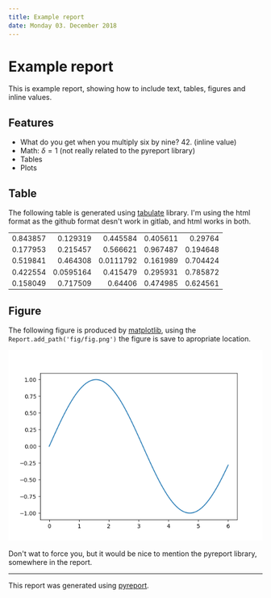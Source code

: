 ```yaml
---
title: Example report
date: Monday 03. December 2018
---
```


# Example report

This is example report, showing how to include text, tables, figures and inline
values.

## Features

 - What do you get when you multiply six by nine? 42. (inline value)
 - Math: $`\delta = 1`$ (not really related to the pyreport library)
 - Tables
 - Plots

## Table

The following table is generated using [tabulate](https://pypi.org/project/tabulate/) library.
I'm using the html format as the github format desn't work in gitlab, and html works in both.

<div style="align: center">
<table>
<tbody>
<tr><td style="text-align: right;">0.843857</td><td style="text-align: right;">0.129319 </td><td style="text-align: right;">0.445584 </td><td style="text-align: right;">0.405611</td><td style="text-align: right;">0.29764 </td></tr>
<tr><td style="text-align: right;">0.177953</td><td style="text-align: right;">0.215457 </td><td style="text-align: right;">0.566621 </td><td style="text-align: right;">0.967487</td><td style="text-align: right;">0.194648</td></tr>
<tr><td style="text-align: right;">0.519841</td><td style="text-align: right;">0.464308 </td><td style="text-align: right;">0.0111792</td><td style="text-align: right;">0.161989</td><td style="text-align: right;">0.704424</td></tr>
<tr><td style="text-align: right;">0.422554</td><td style="text-align: right;">0.0595164</td><td style="text-align: right;">0.415479 </td><td style="text-align: right;">0.295931</td><td style="text-align: right;">0.785872</td></tr>
<tr><td style="text-align: right;">0.158049</td><td style="text-align: right;">0.717509 </td><td style="text-align: right;">0.64406  </td><td style="text-align: right;">0.474985</td><td style="text-align: right;">0.624561</td></tr>
</tbody>
</table>
</div>

## Figure

The following figure is produced by [matplotlib](https://matplotlib.org), using the `Report.add_path('fig/fig.png')`
the figure is save to apropriate location.

![Test image](fig/fig.png)


Don't wat to force you, but it would be nice to mention the pyreport library, somewhere in the report.

----
This report was generated using [pyreport](https://github.com/liborw/pyreport).